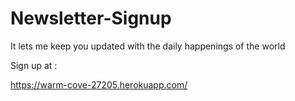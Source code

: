 # Newsletter-Signup
It lets me keep you updated with the daily happenings of the world

Sign up at :

https://warm-cove-27205.herokuapp.com/
